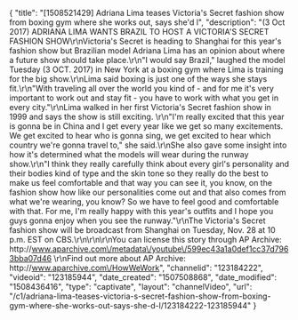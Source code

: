 {
    "title": "[1508521429] Adriana Lima teases Victoria's Secret fashion show from boxing gym where she works out, says she'd l",
    "description": "(3 Oct 2017) ADRIANA LIMA WANTS BRAZIL TO HOST A VICTORIA'S SECRET FASHION SHOW\r\nVictoria's Secret is heading to Shanghai for this year's fashion show but Brazilian model Adriana Lima has an opinion about where a future show should take place.\r\n\"I would say Brazil,\" laughed the model Tuesday (3 OCT. 2017) in New York at a boxing gym where Lima is training for the big show.\r\nLima said boxing is just one of the ways she stays fit.\r\n\"With traveling all over the world you kind of - and for me it's very important to work out and stay fit - you have to work with what you get in every city.\"\r\nLima walked in her first Victoria's Secret fashion show in 1999 and says the show is still exciting. \r\n\"I'm really excited that this year is gonna be in China and I get every year like we get so many excitements. We get excited to hear who is gonna sing, we get excited to hear which country we're gonna travel to,\" she said.\r\nShe also gave some insight into how it's determined what the models will wear during the runway show.\r\n\"I think they really carefully think about every girl's personality and their bodies kind of type and the skin tone so they really do the best to make us feel comfortable and that way you can see it, you know, on the fashion show how like our personalities come out and that also comes from what we're wearing, you know? So we have to feel good and comfortable with that. For me, I'm really happy with this year's outfits and I hope you guys gonna enjoy when you see the runway.\"\r\nThe Victoria's Secret fashion show will be broadcast from Shanghai on Tuesday, Nov. 28 at 10 p.m. EST on CBS.\r\n\r\n\r\nYou can license this story through AP Archive: http:\/\/www.aparchive.com\/metadata\/youtube\/599ec43a1a0def1cc37d7963bba07d46 \r\nFind out more about AP Archive: http:\/\/www.aparchive.com\/HowWeWork",
    "channelid": "123184222",
    "videoid": "123185944",
    "date_created": "1507508868",
    "date_modified": "1508436416",
    "type": "captivate",
    "layout": "channelVideo",
    "url": "\/c1\/adriana-lima-teases-victoria-s-secret-fashion-show-from-boxing-gym-where-she-works-out-says-she-d-l\/123184222-123185944"
}